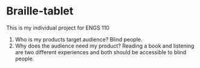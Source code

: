 # Braille-tablet
This is my individual project for ENGS 110
1.	Who is my products target audience?
Blind people.
2.	Why does the audience need my product? 
Reading a book and listening are two different experiences and both should be accessible to blind people.
